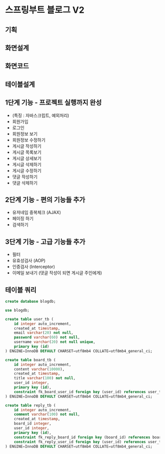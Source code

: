 # 스프링부트 블로그 V2

## 기획 

## 화면설계 

## 화면코드 

## 테이블설계

## 1단계 기능 - 프로젝트 실행까지 완성

- (특징 : 자바스크립트, 예외처리)
- 회원가입
- 로그인
- 회원정보 보기
- 회원정보 수정하기
- 게시글 작성하기
- 게시글 목록보기
- 게시글 상세보기
- 게시글 삭제하기
- 게시글 수정하기
- 댓글 작성하기
- 댓글 삭제하기

## 2단계 기능 - 편의 기능들 추가

- 유저네임 중복체크 (AJAX)
- 페이징 하기
- 검색하기

## 3단계 기능 - 고급 기능들 추가

- 필터
- 유효성검사 (AOP)
- 인증검사 (Interceptor)
- 이메일 보내기 (댓글 작성이 되면 게시글 주인에게)




## 테이블 쿼리
```sql
create database blogdb;

use blogdb;

create table user_tb (
    id integer auto_increment,
    created_at timestamp,
    email varchar(20) not null,
    password varchar(60) not null,
    username varchar(20) not null unique,
    primary key (id)
) ENGINE=InnoDB DEFAULT CHARSET=utf8mb4 COLLATE=utf8mb4_general_ci;

create table board_tb (
    id integer auto_increment,
    content varchar(10000),
    created_at timestamp,
    title varchar(100) not null,
    user_id integer,
    primary key (id),
    constraint fk_board_user_id foreign key (user_id) references user_tb (id)
) ENGINE=InnoDB DEFAULT CHARSET=utf8mb4 COLLATE=utf8mb4_general_ci;

create table reply_tb (
    id integer auto_increment,
    comment varchar(100) not null,
    created_at timestamp,
    board_id integer,
    user_id integer,
    primary key (id),
    constraint fk_reply_board_id foreign key (board_id) references board_tb (id),
    constraint fk_reply_user_id foreign key (user_id) references user_tb (id)
) ENGINE=InnoDB DEFAULT CHARSET=utf8mb4 COLLATE=utf8mb4_general_ci;
```